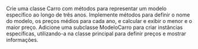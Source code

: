 Crie uma classe Carro com métodos para representar um modelo específico 
ao longo de três anos. Implemente métodos para definir o nome do modelo, os 
preços médios para cada ano, e calcular e exibir o menor e o maior preço.
Adicione uma subclasse ModeloCarro para criar instâncias específicas, utilizando-a
na classe principal para definir preços e mostrar informações.